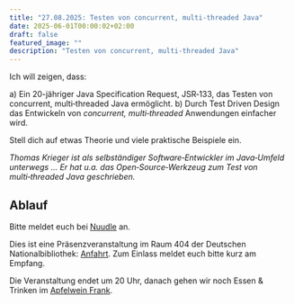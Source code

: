 ```yaml
---
title: "27.08.2025: Testen von concurrent, multi-threaded Java"
date: 2025-06-01T00:00:02+02:00
draft: false
featured_image: ""
description: "Testen von concurrent, multi-threaded Java"
---
```


Ich will zeigen, dass:

a) Ein 20-jähriger Java Specification Request, JSR‑133, das Testen von concurrent, multi‑threaded Java ermöglicht.
b) Durch Test Driven Design das Entwickeln von _concurrent, multi‑threaded_ Anwendungen einfacher wird.

Stell dich auf etwas Theorie und viele praktische Beispiele ein.

_Thomas Krieger ist als selbständiger Software‑Entwickler im Java‑Umfeld unterwegs ... Er hat u.a. das Open‑Source‑Werkzeug zum Test von multi‑threaded Java geschrieben._

## Ablauf

Bitte meldet euch bei [Nuudle](https://nuudel.digitalcourage.de/qHYCt9IcPvuWNgQI) an.

Dies ist eine Präsenzveranstaltung im Raum 404 der Deutschen Nationalbibliothek: [Anfahrt](https://www.dnb.de/DE/Benutzung/Frankfurt/frankfurt_node.html#doc57382bodyText5).
Zum Einlass meldet euch bitte kurz am Empfang.

Die Veranstaltung endet um 20 Uhr, danach gehen wir noch Essen & Trinken im [Apfelwein Frank](https://www.apfelweinwirtschaft-frank.de/).
